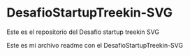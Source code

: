 # DesafioStartupTreekin-SVG
Este es el repositorio del Desafio startup treekin SVG

Este es mi archivo readme con el DesafioStartupTreekin-SVG
